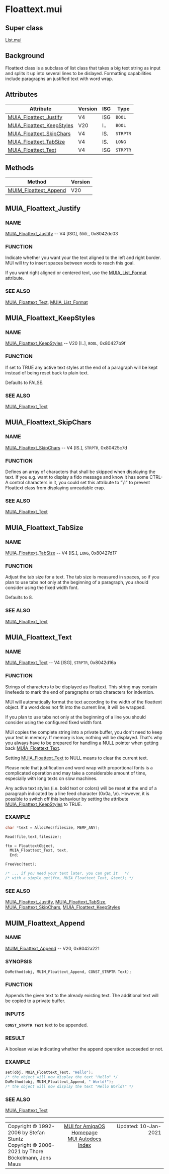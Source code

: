 # Floattext.mui
## Super class
[List.mui](MUI_List)
## Background
Floattext class is a subclass of list class that takes a big text string as
input and splits it up into several lines to be dislayed. Formatting
capabilities include paragraphs an justified text with word wrap.
## Attributes
Attribute|Version|ISG|Type
---------|-------|---|----
[MUIA_Floattext_Justify](MUI_Floattext.md/#MUIA_Floattext_Justify)|V4|ISG|`BOOL`
[MUIA_Floattext_KeepStyles](MUI_Floattext.md/#MUIA_Floattext_KeepStyles)|V20|I..|`BOOL`
[MUIA_Floattext_SkipChars](MUI_Floattext.md/#MUIA_Floattext_SkipChars)|V4|IS.|`STRPTR`
[MUIA_Floattext_TabSize](MUI_Floattext.md/#MUIA_Floattext_TabSize)|V4|IS.|`LONG`
[MUIA_Floattext_Text](MUI_Floattext.md/#MUIA_Floattext_Text)|V4|ISG|`STRPTR`

## Methods
Method|Version
------|-------
[MUIM_Floattext_Append](MUI_Floattext.md/#MUIM_Floattext_Append)|V20

## MUIA_Floattext_Justify
### NAME
[MUIA_Floattext_Justify](MUI_Floattext/#MUIA_Floattext_Justify) -- V4 [ISG], `BOOL`, 0x8042dc03

### FUNCTION
Indicate whether you want your the text aligned to the left and right
border. MUI will try to insert spaces between words to reach this goal.

If you want right aligned or centered text, use the [MUIA_List_Format](MUI_List/#MUIA_List_Format)
attribute.

### SEE ALSO
[MUIA_Floattext_Text](MUI_Floattext/#MUIA_Floattext_Text), [MUIA_List_Format](MUI_List/#MUIA_List_Format)

## MUIA_Floattext_KeepStyles
### NAME
[MUIA_Floattext_KeepStyles](MUI_Floattext/#MUIA_Floattext_KeepStyles) -- V20 [I..], `BOOL`, 0x80427b9f

### FUNCTION
If set to TRUE any active text styles at the end of a paragraph will be kept
instead of being reset back to plain text.

Defaults to FALSE.

### SEE ALSO
[MUIA_Floattext_Text](MUI_Floattext/#MUIA_Floattext_Text)

## MUIA_Floattext_SkipChars
### NAME
[MUIA_Floattext_SkipChars](MUI_Floattext/#MUIA_Floattext_SkipChars) -- V4 [IS.], `STRPTR`, 0x80425c7d

### FUNCTION
Defines an array of characters that shall be skipped when displaying the
text. If you e.g. want to display a fido message and know it has some CTRL-A
control characters in it, you could set this attribute to "\1" to prevent
Floattext class from displaying unreadable crap.

### SEE ALSO
[MUIA_Floattext_Text](MUI_Floattext/#MUIA_Floattext_Text)

## MUIA_Floattext_TabSize
### NAME
[MUIA_Floattext_TabSize](MUI_Floattext/#MUIA_Floattext_TabSize) -- V4 [IS.], `LONG`, 0x80427d17

### FUNCTION
Adjust the tab size for a text. The tab size is measured in spaces, so if
you plan to use tabs not only at the beginning of a paragraph, you should
consider using the fixed width font.

Defaults to 8.

### SEE ALSO
[MUIA_Floattext_Text](MUI_Floattext/#MUIA_Floattext_Text)

## MUIA_Floattext_Text
### NAME
[MUIA_Floattext_Text](MUI_Floattext/#MUIA_Floattext_Text) -- V4 [ISG], `STRPTR`, 0x8042d16a

### FUNCTION
Strings of characters to be displayed as floattext. This string may contain
linefeeds to mark the end of paragraphs or tab characters for indention.

MUI will automatically format the text according to the width of the
floattext object. If a word does not fit into the current line, it will be
wrapped.

If you plan to use tabs not only at the beginning of a line you should
consider using the configured fixed width font.

MUI copies the complete string into a private buffer, you don't need to keep
your text in memory. If memory is low, nothing will be displayed. That's why
you always have to be prepared for handling a NULL pointer when getting back
[MUIA_Floattext_Text](MUI_Floattext/#MUIA_Floattext_Text).

Setting [MUIA_Floattext_Text](MUI_Floattext/#MUIA_Floattext_Text) to NULL means to clear the current text.

Please note that justification and word wrap with proportional fonts is a
complicated operation and may take a considerable amount of time, especially
with long texts on slow machines.

Any active text styles (i.e. bold text or colors) will be reset at the end
of a paragraph indicated by a line feed character (0x0a, \n). However, it is
possible to switch off this behaviour by setting the attribute
[MUIA_Floattext_KeepStyles](MUI_Floattext/#MUIA_Floattext_KeepStyles) to TRUE.

### EXAMPLE
```c++
char *text = AllocVec(filesize, MEMF_ANY);

Read(file,text,filesize);

fto = FloattextObject,
  MUIA_Floattext_Text, text,
  End;

FreeVec(text);

/* ... if you need your text later, you can get it   */
/* with a simple get(fto, MUIA_Floattext_Text, &text); */
```

### SEE ALSO
[MUIA_Floattext_Justify](MUI_Floattext/#MUIA_Floattext_Justify), [MUIA_Floattext_TabSize](MUI_Floattext/#MUIA_Floattext_TabSize), [MUIA_Floattext_SkipChars](MUI_Floattext/#MUIA_Floattext_SkipChars),
[MUIA_Floattext_KeepStyles](MUI_Floattext/#MUIA_Floattext_KeepStyles)

## MUIM_Floattext_Append
### NAME
[MUIM_Floattext_Append](MUI_Floattext/#MUIM_Floattext_Append) -- V20, 0x8042a221

### SYNOPSIS
`DoMethod(obj, MUIM_Floattext_Append, CONST_STRPTR Text);`

### FUNCTION
Appends the given text to the already existing text. The additional text
will be copied to a private buffer.

### INPUTS
**`CONST_STRPTR Text`**
     text to be appended.

### RESULT
A boolean value indicating whether the append operation succeeded or not.

### EXAMPLE
```c++
set(obj, MUIA_Floattext_Text, "Hello");
/* the object will now display the text "Hello" */
DoMethod(obj, MUIM_Floattext_Append, " World!");
/* the object will now display the text "Hello World!" */
```

### SEE ALSO
[MUIA_Floattext_Text](MUI_Floattext/#MUIA_Floattext_Text)

----
<table class='compact' style='border: none; border-spacing: 0px; margin: 0px' width='100%'>
<tr>
<td style='text-align: left; vertical-align: top' width='33%'>Copyright &copy 1992-2006 by Stefan Stuntz<br>Copyright &copy 2006-2021 by Thore B&ouml;ckelmann, Jens Maus</TD>
<td style='text-align: center; vertical-align: top' width='33%'>
<a href=http://muidev.de>MUI for AmigaOS Homepage</a><br>
<a href=http://muidev.de/wiki/Documentation>MUI Autodocs Index</a>
</td>
<td style='text-align: right; vertical-align: top' width='33%'>Updated: 10-Jan-2021</td>
</tr>
</table>
